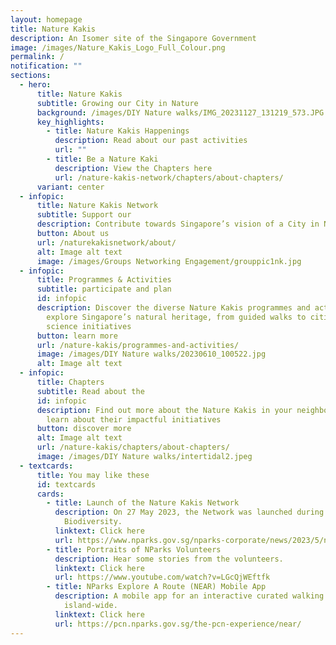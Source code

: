 ```yaml
---
layout: homepage
title: Nature Kakis
description: An Isomer site of the Singapore Government
image: /images/Nature_Kakis_Logo_Full_Colour.png
permalink: /
notification: ""
sections:
  - hero:
      title: Nature Kakis
      subtitle: Growing our City in Nature
      background: /images/DIY Nature walks/IMG_20231127_131219_573.JPG
      key_highlights:
        - title: Nature Kakis Happenings
          description: Read about our past activities
          url: ""
        - title: Be a Nature Kaki
          description: View the Chapters here
          url: /nature-kakis-network/chapters/about-chapters/
      variant: center
  - infopic:
      title: Nature Kakis Network
      subtitle: Support our
      description: Contribute towards Singapore’s vision of a City in Nature
      button: About us
      url: /naturekakisnetwork/about/
      alt: Image alt text
      image: /images/Groups Networking Engagement/grouppic1nk.jpg
  - infopic:
      title: Programmes & Activities
      subtitle: participate and plan
      id: infopic
      description: Discover the diverse Nature Kakis programmes and activities to
        explore Singapore’s natural heritage, from guided walks to citizen
        science initiatives
      button: learn more
      url: /nature-kakis/programmes-and-activities/
      image: /images/DIY Nature walks/20230610_100522.jpg
      alt: Image alt text
  - infopic:
      title: Chapters
      subtitle: Read about the
      id: infopic
      description: Find out more about the Nature Kakis in your neighbourhood and
        learn about their impactful initiatives
      button: discover more
      alt: Image alt text
      url: /nature-kakis/chapters/about-chapters/
      image: /images/DIY Nature walks/intertidal2.jpeg
  - textcards:
      title: You may like these
      id: textcards
      cards:
        - title: Launch of the Nature Kakis Network
          description: On 27 May 2023, the Network was launched during the Festival of
            Biodiversity.
          linktext: Click here
          url: https://www.nparks.gov.sg/nparks-corporate/news/2023/5/new-nparks-initiatives-to-strengthen-ecological-connectivity-and-encourage-community-stewardship-to-further-city-in-nature-vision
        - title: Portraits of NParks Volunteers
          description: Hear some stories from the volunteers.
          linktext: Click here
          url: https://www.youtube.com/watch?v=LGcQjWEftfk
        - title: NParks Explore A Route (NEAR) Mobile App
          description: A mobile app for an interactive curated walking experience
            island-wide.
          linktext: Click here
          url: https://pcn.nparks.gov.sg/the-pcn-experience/near/
---
```

